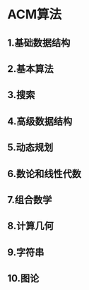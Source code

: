 # ACM算法

## 1.基础数据结构




## 2.基本算法




## 3.搜索





## 4.高级数据结构


## 5.动态规划



## 6.数论和线性代数


## 7.组合数学

## 8.计算几何


## 9.字符串


## 10.图论

